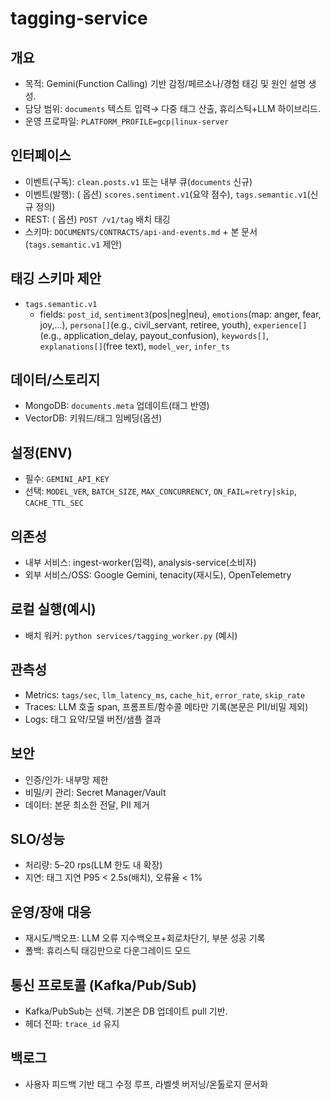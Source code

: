 # tagging-service

## 개요
- 목적: Gemini(Function Calling) 기반 감정/페르소나/경험 태깅 및 원인 설명 생성.
- 담당 범위: `documents` 텍스트 입력→ 다중 태그 산출, 휴리스틱+LLM 하이브리드.
- 운영 프로파일: `PLATFORM_PROFILE=gcp|linux-server`

## 인터페이스
- 이벤트(구독): `clean.posts.v1` 또는 내부 큐(`documents` 신규)
- 이벤트(발행): (
  옵션) `scores.sentiment.v1`(요약 점수), `tags.semantic.v1`(신규 정의)
- REST: (
  옵션) `POST /v1/tag` 배치 태깅
- 스키마: `DOCUMENTS/CONTRACTS/api-and-events.md` + 본 문서(`tags.semantic.v1` 제안)

## 태깅 스키마 제안
- `tags.semantic.v1`
  - fields: `post_id`, `sentiment3`(pos|neg|neu), `emotions`(map: anger, fear, joy,...), `persona[]`(e.g., civil_servant, retiree, youth), `experience[]`(e.g., application_delay, payout_confusion), `keywords[]`, `explanations[]`(free text), `model_ver`, `infer_ts`

## 데이터/스토리지
- MongoDB: `documents.meta` 업데이트(태그 반영)
- VectorDB: 키워드/태그 임베딩(옵션)

## 설정(ENV)
- 필수: `GEMINI_API_KEY`
- 선택: `MODEL_VER`, `BATCH_SIZE`, `MAX_CONCURRENCY`, `ON_FAIL=retry|skip`, `CACHE_TTL_SEC`

## 의존성
- 내부 서비스: ingest-worker(입력), analysis-service(소비자)
- 외부 서비스/OSS: Google Gemini, tenacity(재시도), OpenTelemetry

## 로컬 실행(예시)
- 배치 워커: `python services/tagging_worker.py` (예시)

## 관측성
- Metrics: `tags/sec`, `llm_latency_ms`, `cache_hit`, `error_rate`, `skip_rate`
- Traces: LLM 호출 span, 프롬프트/함수콜 메타만 기록(본문은 PII/비밀 제외)
- Logs: 태그 요약/모델 버전/샘플 결과

## 보안
- 인증/인가: 내부망 제한
- 비밀/키 관리: Secret Manager/Vault
- 데이터: 본문 최소한 전달, PII 제거

## SLO/성능
- 처리량: 5–20 rps(LLM 한도 내 확장)
- 지연: 태그 지연 P95 < 2.5s(배치), 오류율 < 1%

## 운영/장애 대응
- 재시도/백오프: LLM 오류 지수백오프+회로차단기, 부분 성공 기록
- 폴백: 휴리스틱 태깅만으로 다운그레이드 모드

## 통신 프로토콜 (Kafka/Pub/Sub)
- Kafka/PubSub는 선택. 기본은 DB 업데이트 pull 기반.
- 헤더 전파: `trace_id` 유지

## 백로그
- 사용자 피드백 기반 태그 수정 루프, 라벨셋 버저닝/온톨로지 문서화
